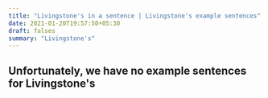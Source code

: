```yaml
---
title: "Livingstone's in a sentence | Livingstone's example sentences"
date: 2021-01-20T19:57:50+05:30
draft: falses
summary: "Livingstone's"
---
```

## Unfortunately, we have no example sentences for Livingstone's                 

